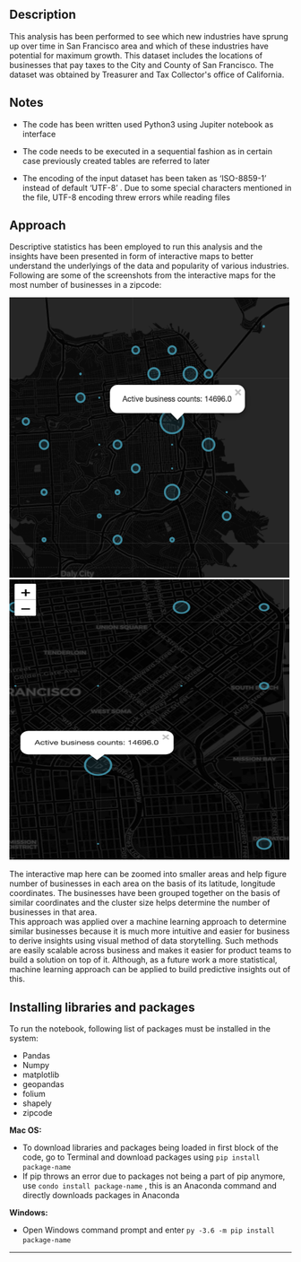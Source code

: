 
Description
-------------------------------------------------------------------------------------------------------------------------
This analysis has been performed to see which new industries have sprung up over time in San Francisco area and which of these industries have potential for maximum growth.
This dataset includes the locations of businesses that pay taxes to the City and County of San Francisco.
The dataset was obtained by Treasurer and Tax Collector's office of California. 

Notes
-------------------------------------------------------------------------------------------------------------------------
- The code has been written used Python3 using Jupiter notebook as interface

- The code needs to be executed in a sequential fashion as in certain case previously created tables are referred to later

- The encoding of the input dataset has been taken as ‘ISO-8859-1’ instead of default ‘UTF-8’ . Due to some special characters mentioned in the file, UTF-8 encoding threw errors while reading files

**Approach**
------------------------------------------------------------------------------------------------------------------------
Descriptive statistics has been employed to run this analysis and the insights have been presented in form of interactive maps to better understand the underlyings of the data and popularity of various industries.
Following are some of the screenshots from the interactive maps for the most number of businesses in a zipcode:

<img src="https://github.com/charvi5/SF-Industry-Analysis/blob/master/image1.png" height="500" width = "500">

<img src="https://github.com/charvi5/SF-Industry-Analysis/blob/master/image2.png" height="500" width = "500">

The interactive map here can be zoomed into smaller areas and help figure number of businesses in each area on the basis of its latitude, longitude coordinates. The businesses have been grouped together on the basis of similar coordinates and the cluster size helps determine the number of businesses in that area.  
This approach was applied over a machine learning approach to determine similar businesses because it is much more intuitive and easier for business to derive insights using visual method of data storytelling. Such methods are easily scalable across business and makes it easier for product teams to build a solution on top of it. 
Although, as a future work a more statistical, machine learning approach can be applied to build predictive insights out of this.

Installing libraries and packages
-----------------------------------------------------------------------------------------------------------------------
To run the notebook, following list of packages must be installed in the system:
-  Pandas
-  Numpy
-  matplotlib
-  geopandas
-  folium
-  shapely
-  zipcode

**Mac OS:**
- To download libraries and packages being loaded in first block of the code, go to Terminal and download packages using 
```pip install package-name ```
- If pip throws an error due to packages not being a part of pip anymore, use ```condo install package-name``` , this is an Anaconda command and directly downloads packages in Anaconda

**Windows:**
- Open Windows command prompt and enter ```py -3.6 -m pip install package-name```

-------------------------------------------------------------------------------------------------------------------------
